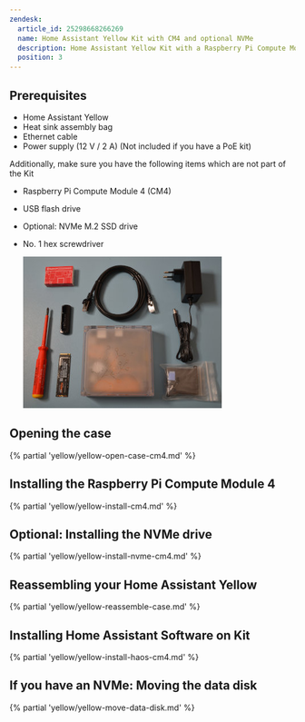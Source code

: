 ```yaml
---
zendesk:
  article_id: 25298668266269
  name: Home Assistant Yellow Kit with CM4 and optional NVMe
  description: Home Assistant Yellow Kit with a Raspberry Pi Compute Module 4, and NVMe.
  position: 3
---
```


## Prerequisites

- Home Assistant Yellow
- Heat sink assembly bag
- Ethernet cable
- Power supply (12 V / 2 A) (Not included if you have a PoE kit)


Additionally, make sure you have the following items which are not part of the Kit

- Raspberry Pi Compute Module 4 (CM4)
- USB flash drive
- Optional: NVMe M.2 SSD drive
- No. 1 hex screwdriver

  ![Image showing the Home Assistant Yellow with a Raspberry Pi Compute Module 4, Heat sink assembly bag, Ethernet cable, power supply, a USB flash drive, and an NVMe M.2 SSD drive](/static/img/yellow/kit-std-with-nvme.jpeg)

## Opening the case

{% partial 'yellow/yellow-open-case-cm4.md' %}

## Installing the Raspberry Pi Compute Module 4

{% partial 'yellow/yellow-install-cm4.md' %}

## Optional: Installing the NVMe drive

{% partial 'yellow/yellow-install-nvme-cm4.md' %}

## Reassembling your Home Assistant Yellow

{% partial 'yellow/yellow-reassemble-case.md' %}

## Installing Home Assistant Software on Kit

{% partial 'yellow/yellow-install-haos-cm4.md' %}

## If you have an NVMe: Moving the data disk

{% partial 'yellow/yellow-move-data-disk.md' %}
